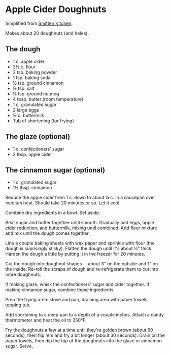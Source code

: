 # Apple Cider Doughnuts

Simplified from
[Smitten Kitchen](https://smittenkitchen.com/2009/10/apple-cider-doughnuts/).

Makes about 20 doughnuts (and holes).

## The dough

- 1 c. apple cider
- 3½ c. flour
- 2 tsp. baking powder
- 1 tsp. baking soda
- ½ tsp. ground cinnamon
- ½ tsp. salt
- ⅛ tsp. ground nutmeg
- 4 tbsp. butter (room temperature)
- 1 c. granulated sugar
- 2 large eggs
- ½ c. buttermilk
- Tub of shortening (for frying)

## The glaze (optional)

- 1 c. confectioners’ sugar
- 2 tbsp. apple cider

## The cinnamon sugar (optional)

- 1 c. granulated sugar
- 1½ tbsp. cinnamon

Reduce the apple cider from 1 c. down to about ¼ c. in a saucepan over medium
heat. Should take 20 minutes or so. Let it cool.

Combine dry ingredients in a bowl. Set aside.

Beat sugar and butter together until smooth. Gradually add eggs, apple cider
reduction, and buttermilk, mixing until combined. Add flour mixture and mix
until the dough comes together.

Line a couple baking sheets with wax paper and sprinkle with flour (the dough is
suprisingly sticky). Flatten the dough until it's about ½" thick. Harden the
dough a little by putting it in the freezer for 20 minutes.

Cut the dough into doughnut shapes---about 3" on the outside and 1" on the
inside. Re-roll the scraps of dough and re-refrigerate them to cut into more
doughnuts.

If making glaze, whisk the confectioners' sugar and cider together. If making
cinnamon sugar, combine those ingredients.

Prep the frying area: stove and pan, draining area with paper towels, topping
tub.

Add shortening to a deep pan to a depth of a couple inches. Attach a candy
thermometer and heat the oil to 350°F.

Fry the doughnuts a few at a time until they're golden brown (about 60 seconds),
then flip 'em and fry a bit longer (about 30 seconds). Drain on the paper
towels, then dip the top of the doughnuts into the glaze or cinnamon sugar.
Serve.
